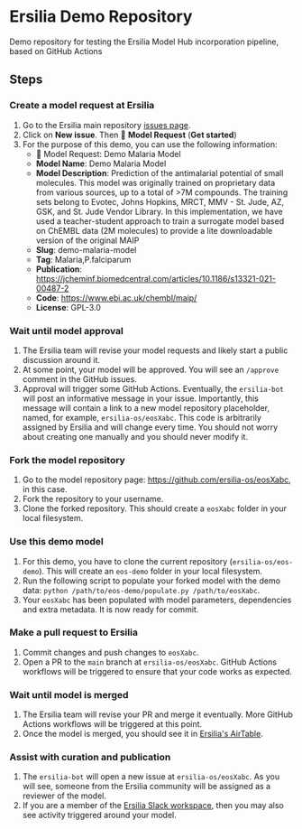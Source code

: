 # Ersilia Demo Repository
Demo repository for testing the Ersilia Model Hub incorporation pipeline, based on GitHub Actions

## Steps

### Create a model request at Ersilia

1. Go to the Ersilia main repository [issues page](https://github.com/ersilia-os/ersilia/issues).
2. Click on **New issue**. Then 🦠 **Model Request** (**Get started**)
3. For the purpose of this demo, you can use the following information:
   - 🦠 Model Request: Demo Malaria Model
   - **Model Name**: Demo Malaria Model
   - **Model Description**: Prediction of the antimalarial potential of small molecules. This model was originally trained on proprietary data from various sources, up to a total of >7M compounds. The training sets belong to Evotec, Johns Hopkins, MRCT, MMV - St. Jude, AZ, GSK, and St. Jude Vendor Library. In this implementation, we have used a teacher-student approach to train a surrogate model based on ChEMBL data (2M molecules) to provide a lite downloadable version of the original MAIP
   - **Slug**: demo-malaria-model
   - **Tag**: Malaria,P.falciparum
   - **Publication**: https://jcheminf.biomedcentral.com/articles/10.1186/s13321-021-00487-2
   - **Code**: https://www.ebi.ac.uk/chembl/maip/
   - **License**: GPL-3.0

### Wait until model approval

1. The Ersilia team will revise your model requests and likely start a public discussion around it.
2. At some point, your model will be approved. You will see an `/approve` comment in the GitHub issues.
3. Approval will trigger some GitHub Actions. Eventually, the `ersilia-bot` will post an informative message in your issue. Importantly, this message will contain a link to a new model repository placeholder, named, for example, `ersilia-os/eosXabc`. This code is arbitrarily assigned by Ersilia and will change every time. You should not worry about creating one manually and you should never modify it.

### Fork the model repository

1. Go to the model repository page: https://github.com/ersilia-os/eosXabc, in this case.
2. Fork the repository to your username.
3. Clone the forked repository. This should create a `eosXabc` folder in your local filesystem.

### Use this demo model

1. For this demo, you have to clone the current repository (`ersilia-os/eos-demo`). This will create an `eos-demo` folder in your local filesystem.
2. Run the following script to populate your forked model with the demo data: `python /path/to/eos-demo/populate.py /path/to/eosXabc`.
3. Your `eosXabc` has been populated with model parameters, dependencies and extra metadata. It is now ready for commit.

### Make a pull request to Ersilia

1. Commit changes and push changes to `eosXabc`.
2. Open a PR to the `main` branch at `ersilia-os/eosXabc`. GitHub Actions workflows will be triggered to ensure that your code works as expected.

### Wait until model is merged

1. The Ersilia team will revise your PR and merge it eventually. More GitHub Actions workflows will be triggered at this point.
2. Once the model is merged, you should see it in [Ersilia's AirTable](https://airtable.com/shrNc3sTtTA3QeEZu).

### Assist with curation and publication

1. The `ersilia-bot` will open a new issue at `ersilia-os/eosXabc`. As you will see, someone from the Ersilia community will be assigned as a reviewer of the model.
2. If you are a member of the [Ersilia Slack workspace](https://ersilia-workspace.slack.com/), then you may also see activity triggered around your model.
